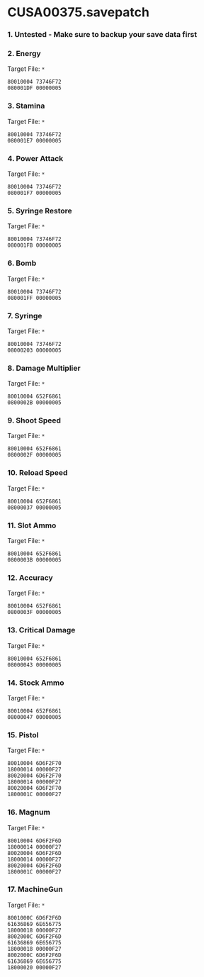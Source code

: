 # CUSA00375.savepatch

### 1. Untested - Make sure to backup your save data first
### 2. Energy

Target File: `*`

```
80010004 73746F72
080001DF 00000005
```

### 3. Stamina

Target File: `*`

```
80010004 73746F72
080001E7 00000005
```

### 4. Power Attack

Target File: `*`

```
80010004 73746F72
080001F7 00000005
```

### 5. Syringe Restore

Target File: `*`

```
80010004 73746F72
080001FB 00000005
```

### 6. Bomb

Target File: `*`

```
80010004 73746F72
080001FF 00000005
```

### 7. Syringe

Target File: `*`

```
80010004 73746F72
08000203 00000005
```

### 8. Damage Multiplier

Target File: `*`

```
80010004 652F6861
0800002B 00000005
```

### 9. Shoot Speed

Target File: `*`

```
80010004 652F6861
0800002F 00000005
```

### 10. Reload Speed

Target File: `*`

```
80010004 652F6861
08000037 00000005
```

### 11. Slot Ammo

Target File: `*`

```
80010004 652F6861
0800003B 00000005
```

### 12. Accuracy

Target File: `*`

```
80010004 652F6861
0800003F 00000005
```

### 13. Critical Damage

Target File: `*`

```
80010004 652F6861
08000043 00000005
```

### 14. Stock Ammo

Target File: `*`

```
80010004 652F6861
08000047 00000005
```

### 15. Pistol

Target File: `*`

```
80010004 6D6F2F70
18000014 00000F27
80020004 6D6F2F70
18000014 00000F27
80020004 6D6F2F70
1800001C 00000F27
```

### 16. Magnum

Target File: `*`

```
80010004 6D6F2F6D
18000014 00000F27
80020004 6D6F2F6D
18000014 00000F27
80020004 6D6F2F6D
1800001C 00000F27
```

### 17. MachineGun

Target File: `*`

```
8001000C 6D6F2F6D
61636869 6E656775
18000018 00000F27
8002000C 6D6F2F6D
61636869 6E656775
18000018 00000F27
8002000C 6D6F2F6D
61636869 6E656775
18000020 00000F27
```

